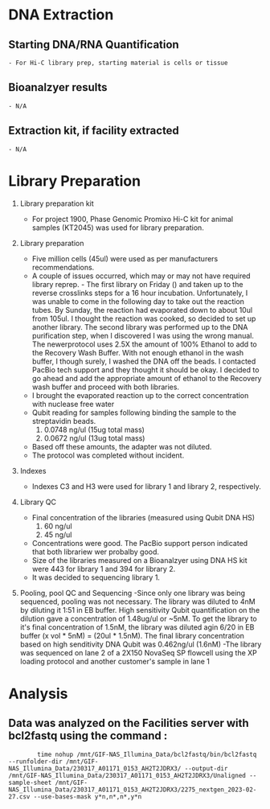 # DNA Extraction 
## Starting DNA/RNA Quantification
    - For Hi-C library prep, starting material is cells or tissue
## Bioanalzyer results 
    - N/A
## Extraction kit, if facility extracted
    - N/A
# Library Preparation
1.  Library preparation kit
    - For project 1900, Phase Genomic Promixo Hi-C kit for animal samples (KT2045) was used for library preparation.

2. Library preparation
     - Five million cells (45ul) were used as per manufacturers recommendations.
    - A couple of issues occurred, which may or may not have required library reprep.  - The first library on Friday () and taken up to the reverse crosslinks steps for a 16 hour incubation.  Unfortunately, I was unable to come in the following day to take out the reaction tubes.  By Sunday, the reaction had evaporated down to about 10ul from 105ul.  I thought the reaction was cooked, so decided to set up another library.  The second library was performed up to the DNA purification step, when I discovered I was using the wrong manual.  The newerprotocol uses 2.5X the amount of 100% Ethanol to add to the Recovery Wash Buffer.  With not enough ethanol in the wash buffer, I though surely, I washed the DNA off the beads.  I contacted PacBio tech support and they thought it should be okay.  I decided to go ahead and add the appropriate amount of ethanol to the Recovery wash buffer and proceed with both libraries.
    - I brought the evaporated reaction up to the correct concentration with nuclease free water
    - Qubit reading for samples following binding the sample to the streptavidin beads.
        1.  0.0748 ng/ul (15ug total mass)
        2.  0.0672 ng/ul (13ug total mass)
    - Based off these amounts, the adapter was not diluted.
    - The protocol was completed without incident.
        
3.  Indexes
    - Indexes C3 and H3 were used for library 1 and library 2, respectively. 

4.  Library QC
    - Final concentration of the libraries (measured using Qubit DNA HS)
        1. 60 ng/ul
        2. 45 ng/ul
    - Concentrations were good.  The PacBio support person indicated that both librariew wer probalby good.
    - Size of the libraries measured on a Bioanalzyer using DNA HS kit were 443 for library 1 and 394 for library 2.
    - It was decided to sequencing library 1.

5.  Pooling, pool QC and Sequencing
    -Since only one library was being sequenced, pooling was not necessary.  The library was diluted to 4nM by diluting it 1:51 in EB buffer.  High sensitivity Qubit quantification on the dilution gave a concentration of 1.48ug/ul or ~5nM.  To get the library to it's final concentration of 1.5nM, the library was diluted agin 6/20 in EB buffer (x vol * 5nM) = (20ul * 1.5nM). The final library concentration based on high senditivity DNA Qubit was 0.462ng/ul (1.6nM)
    -The library was sequenced on lane 2 of a 2X150 NovaSeq SP flowcell using the XP loading protocol and another customer's sample in lane 1

# Analysis
## Data was analyzed on the Facilities server with bcl2fastq using the command :
      
            time nohup /mnt/GIF-NAS_Illumina_Data/bcl2fastq/bin/bcl2fastq --runfolder-dir /mnt/GIF-NAS_Illumina_Data/230317_A01171_0153_AH2T2JDRX3/ --output-dir /mnt/GIF-NAS_Illumina_Data/230317_A01171_0153_AH2T2JDRX3/Unaligned --sample-sheet /mnt/GIF-NAS_Illumina_Data/230317_A01171_0153_AH2T2JDRX3/2275_nextgen_2023-02-27.csv --use-bases-mask y*n,n*,n*,y*n
            




